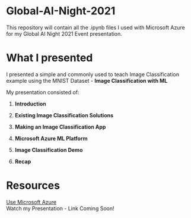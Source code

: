 # Global-AI-Night-2021
This repository will contain all the .ipynb files I used with Microsoft Azure for my Global AI Night 2021 Event presentation. 

# What I presented
I presented a simple and commonly used to teach Image Classification example using the MNIST Dataset - **Image Classification with ML**

My presentation consisted of:
1.  **Introduction**
  
2.  **Existing Image Classification Solutions**
  
3.  **Making an Image Classification App**
  
4.  **Microsoft Azure ML Platform**
  
5.  **Image Classification Demo**
    
6.  **Recap**

# Resources
[Use Microsoft Azure](https://azure.microsoft.com/en-us/)<br>
Watch my Presentation - Link Coming Soon!
